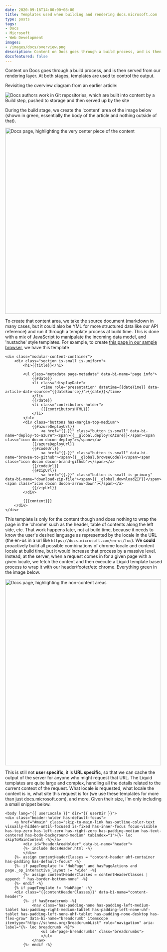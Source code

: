 ```yaml
---
date: 2020-09-16T14:00:00+08:00
title: Templates used when building and rendering docs.microsoft.com
type: posts
tags:
- Docs
- Microsoft
- Web Development
images:
- /images/docs/overview.png
description: Content on Docs goes through a build process, and is then served from our rendering layer. At both stages, templates are used to control the output.
docsfeatured: false
---
```


Content on Docs goes through a build process, and is then served from our rendering layer. At both stages, templates are used to control the output.

Revisiting the overview diagram from an earlier article:

![Docs authors work in Git repositories, which are built into content by a Build step, pushed to storage and then served up by the site](/images/docs/overview.png)

During the build stage, we create the 'content' area of the image below (shown in green, essentially the body of the article and nothing outside of that).

<img src="/images/docs/templates.png" alt="Docs page, highlighting the very center piece of the content" loading="lazy" width="500" height="595">

To create that content area, we take the source document (markdown in many cases, but it could also be YML for more structured data like our API reference) and run it through a template process at build time. This is done with a mix of JavaScript to manipulate the incoming data model, and 'nustache' style templates. For example, to create [this page in our sample browser](https://docs.microsoft.com/en-us/samples/azure-samples/netappfiles-python-smb-sdk-sample/azure-netappfiles-smb-sdk-sample-for-python/), we have this template

```
<div class="modular-content-container">
	<div class="section is-small is-uniform">
		<h1>{{title}}</h1>

		<ul class="metadata page-metadata" data-bi-name="page info">
			{{#date}}
			<li class="displayDate">
				<time role="presentation" datetime={{dateTime}} data-article-date-source="{{dateSource}}">{{date}}</time>
			</li>
			{{/date}}
			<li class="contributors-holder">
				{{{contributorsHTML}}}
			</li>
		</ul>
		<div class="buttons has-margin-top-medium">
			{{#azureDeployUrl}}
				<a href="{{.}}" class="button is-small" data-bi-name="deploy-to-azure"><span>{{__global.deployToAzure}}</span><span class="icon docon docon-deploy"></span></a>
			{{/azureDeployUrl}}
			{{#codeUrl}}
				<a href="{{.}}" class="button is-small" data-bi-name="browse-to-github"><span>{{__global.browseCode}}</span><span class="icon docon docon-brand-github"></span></a>
			{{/codeUrl}}
			{{#zipUrl}}
				<a href="{{.}}" class="button is-small is-primary" data-bi-name="download-zip-file"><span>{{__global.downloadZIP}}</span><span class="icon docon docon-arrow-down"></span></a>
			{{/zipUrl}}
		</div>

		{{{content}}}
	</div>
</div>
```

This template is only for the content though and does nothing to wrap the page in the 'chrome' such as the header, table of contents along the left side, etc. That work happens later, not at build time, because it needs to know the user's desired language as represented by the locale in the URL (the en-us in a url like `https://docs.microsoft.com/en-us/foo`). We **could** proactively build all possible combinations of chrome locale and content locale at build time, but it would increase that process by a massive level. Instead, at the server, when a request comes in for a given page with a given locale, we fetch the content and then execute a Liquid template based process to wrap it with our header/footer/etc chrome. Everything green in the image below.

<img src="/images/docs/templates_chrome.png" alt="Docs page, highlighting the non-content areas" loading="lazy" width="500" height="595">

This is still not **user specific**, it is **URL specific**, so that we can cache the output of the server for anyone who might request that URL. The Liquid templates are quite large and complex, handling all the details related to the current context of the request. What locale is requested, what locale the content is in, what site this request is for (we use these templates for more than just docs.microsoft.com), and more. Given their size, I'm only including a small snippet below.

```
<body lang="{{ userLocale }}" dir="{{ userDir }}">
<div class="header-holder has-default-focus">
	<a href="#main" class="skip-to-main-link has-outline-color-text visually-hidden-until-focused is-fixed has-inner-focus focus-visible has-top-zero has-left-zero has-right-zero has-padding-medium has-text-centered has-body-background-medium" tabindex="1">{%- loc skipToMainContent -%}</a>
		<div id="headerAreaHolder" data-bi-name="header">
		{%- include docsHeader.html -%}
		</div>
	{%- assign contentHeaderClasses = "content-header uhf-container has-padding has-default-focus" -%}
	{%- if pageTemplate != 'HubPage' and hasPageActions and page._op_interactive_layout != 'wide' -%}
		{%- assign contentHeaderClasses = contentHeaderClasses | append: " has-border-bottom-none" -%}
	{%- endif -%}
	{% if pageTemplate != 'HubPage' -%}
	<div class="{{contentHeaderClasses}}" data-bi-name="content-header">
		{%- if hasBreadcrumb -%}
			<nav class="has-padding-none has-padding-left-medium-tablet has-padding-right-medium-tablet has-padding-left-none-uhf-tablet has-padding-left-none-uhf-tablet has-padding-none-desktop has-flex-grow" data-bi-name="breadcrumb" itemscope itemtype="http://schema.org/BreadcrumbList" role="navigation" aria-label="{%- loc breadcrumb -%}">
				<ul id="page-breadcrumbs" class="breadcrumbs">
				</ul>
			</nav>
		{%- endif -%}
```
